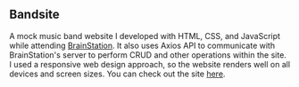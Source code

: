 ## Bandsite

A mock music band website I developed with HTML, CSS, and JavaScript while attending [BrainStation](https://brainstation.io/online/software-engineering-bootcamp). 
It also uses Axios API to communicate with BrainStation's server to perform CRUD and other operations within the site. I used a responsive web design approach, so the website renders well on
all devices and screen sizes. You can check out the site [here](https://james-ahn-bandsite.netlify.app/). 

